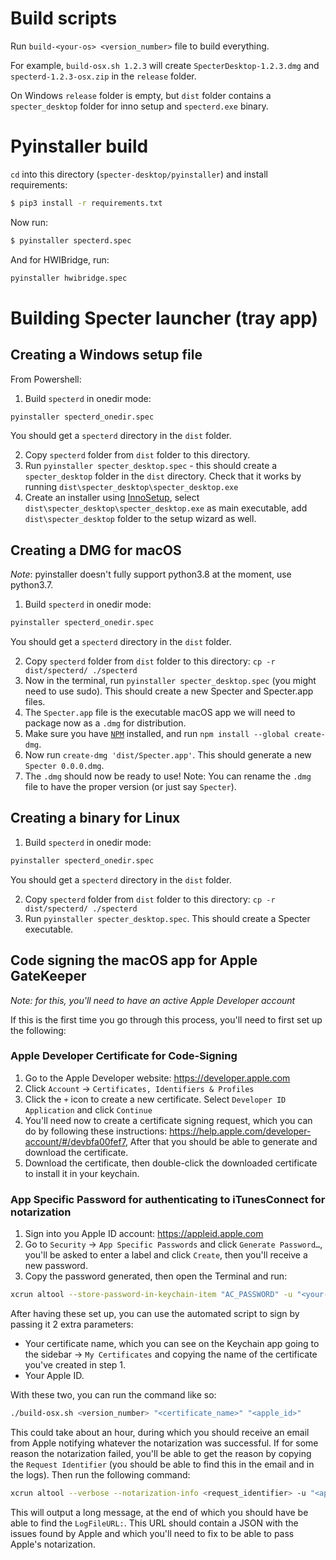 # Build scripts

Run `build-<your-os> <version_number>` file to build everything.

For example, `build-osx.sh 1.2.3` will create `SpecterDesktop-1.2.3.dmg` and `specterd-1.2.3-osx.zip` in the `release` folder.

On Windows `release` folder is empty, but `dist` folder contains a `specter_desktop` folder for inno setup and `specterd.exe` binary.

# Pyinstaller build

`cd` into this directory (`specter-desktop/pyinstaller`) and install requirements:

```bash
$ pip3 install -r requirements.txt
```

Now run:

```bash
$ pyinstaller specterd.spec
```

And for HWIBridge, run: 

```bash
pyinstaller hwibridge.spec
```

# Building Specter launcher (tray app)

## Creating a Windows setup file

From Powershell:

1. Build `specterd` in onedir mode:

```bash
pyinstaller specterd_onedir.spec
```

You should get a `specterd` directory in the `dist` folder.

2. Copy `specterd` folder from `dist` folder to this directory.
3. Run `pyinstaller specter_desktop.spec` - this should create a `specter_desktop` folder in the `dist` directory. Check that it works by running `dist\specter_desktop\specter_desktop.exe`
4. Create an installer using [InnoSetup](https://jrsoftware.org/isdl.php#stable), select `dist\specter_desktop\specter_desktop.exe` as main executable, add `dist\specter_desktop` folder to the setup wizard as well.

## Creating a DMG for macOS

*Note*: pyinstaller doesn't fully support python3.8 at the moment, use python3.7.

1. Build `specterd` in onedir mode:

```bash
pyinstaller specterd_onedir.spec
```

You should get a `specterd` directory in the `dist` folder.

2. Copy `specterd` folder from `dist` folder to this directory: `cp -r dist/specterd/ ./specterd`
3. Now in the terminal, run `pyinstaller specter_desktop.spec` (you might need to use sudo). This should create a new Specter and Specter.app files.
4. The `Specter.app` file is the executable macOS app we will need to package now as a `.dmg` for distribution.
5. Make sure you have [`NPM`](https://www.npmjs.com/get-npm) installed, and run `npm install --global create-dmg`.
6. Now run `create-dmg 'dist/Specter.app'`. This should generate a new `Specter 0.0.0.dmg`.
7. The `.dmg` should now be ready to use! Note: You can rename the `.dmg` file to have the proper version (or just say `Specter`).

## Creating a binary for Linux

1. Build `specterd` in onedir mode:

```bash
pyinstaller specterd_onedir.spec
```

You should get a `specterd` directory in the `dist` folder.

2. Copy `specterd` folder from `dist` folder to this directory: `cp -r dist/specterd/ ./specterd`
3. Run `pyinstaller specter_desktop.spec`. This should create a Specter executable.

## Code signing the macOS app for Apple GateKeeper

*Note: for this, you'll need to have an active Apple Developer account*

If this is the first time you go through this process, you'll need to first set up the following:

### Apple Developer Certificate for Code-Signing
1. Go to the Apple Developer website: https://developer.apple.com
2. Click `Account` -> `Certificates, Identifiers & Profiles`
3. Click the `+` icon to create a new certificate. Select `Developer ID Application` and click `Continue`
4. You'll need now to create a certificate signing request, which you can do by following these instructions: https://help.apple.com/developer-account/#/devbfa00fef7, After that you should be able to generate and download the certificate.
5. Download the certificate, then double-click the downloaded certificate to install it in your keychain.

### App Specific Password for authenticating to iTunesConnect for notarization
1. Sign into you Apple ID account: https://appleid.apple.com
2. Go to `Security` -> `App Specific Passwords` and click `Generate Password…`, you'll be asked to enter a label and click `Create`, then you'll receive a new password.
3. Copy the password generated, then open the Terminal and run:
```bash
xcrun altool --store-password-in-keychain-item "AC_PASSWORD" -u "<your-apple-id>" -p "<the-generated-password>"
```

After having these set up, you can use the automated script to sign by passing it 2 extra parameters: 
- Your certificate name, which you can see on the Keychain app going to the sidebar -> `My Certificates` and copying the name of the certificate you've created in step 1.
- Your Apple ID.

With these two, you can run the command like so:
```bash
./build-osx.sh <version_number> "<certificate_name>" "<apple_id>"
```

This could take about an hour, during which you should receive an email from Apple notifying whatever the notarization was successful.
If for some reason the notarization failed, you'll be able to get the reason by copying the `Request Identifier` (you should be able to find this in the email and in the logs).
Then run the following command:
```bash
xcrun altool --verbose --notarization-info <request_identifier> -u "<apple_id>" -p "@keychain:AC_PASSWORD"
```
This will output a long message, at the end of which you should have be able to find the `LogFileURL:`.
This URL should contain a JSON with the issues found by Apple and which you'll need to fix to be able to pass Apple's notarization.
